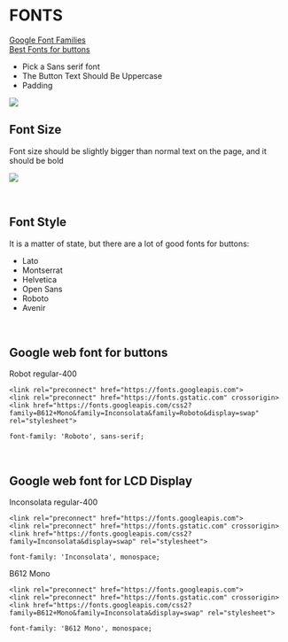 # FONTS
[Google Font Families](http://somadesign.ca/demos/better-google-fonts/)  
[Best Fonts for buttons](https://www.quora.com/What-are-some-of-the-best-fonts-for-a-buy-button)  

* Pick a Sans serif font
* The Button Text Should Be Uppercase
* Padding

<img src="https://qph.fs.quoracdn.net/main-qimg-4f589d7a7feb964d208958e873e358fb-lq">

## Font Size
Font size should be slightly bigger than normal text on the page, and it should be bold

<img src="https://qph.fs.quoracdn.net/main-qimg-1e7740859374d4ba8d92a15e42c4fb95-pjlq">

&nbsp;  

## Font Style
It is a matter of state, but there are a lot of good fonts for buttons:
* Lato
* Montserrat
* Helvetica
* Open Sans
* Roboto
* Avenir

&nbsp;  

## Google web font for buttons
Robot regular-400
```
<link rel="preconnect" href="https://fonts.googleapis.com">
<link rel="preconnect" href="https://fonts.gstatic.com" crossorigin>
<link href="https://fonts.googleapis.com/css2?family=B612+Mono&family=Inconsolata&family=Roboto&display=swap" rel="stylesheet">

font-family: 'Roboto', sans-serif;
```

&nbsp;  

## Google web font for LCD Display
Inconsolata regular-400
```
<link rel="preconnect" href="https://fonts.googleapis.com">
<link rel="preconnect" href="https://fonts.gstatic.com" crossorigin>
<link href="https://fonts.googleapis.com/css2?family=Inconsolata&display=swap" rel="stylesheet">

font-family: 'Inconsolata', monospace;
```
B612 Mono
```
<link rel="preconnect" href="https://fonts.googleapis.com">
<link rel="preconnect" href="https://fonts.gstatic.com" crossorigin>
<link href="https://fonts.googleapis.com/css2?family=B612+Mono&family=Inconsolata&display=swap" rel="stylesheet">

font-family: 'B612 Mono', monospace;
```